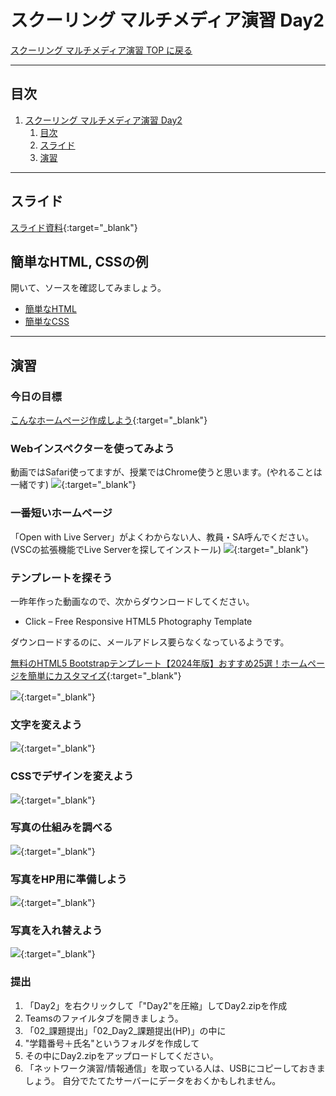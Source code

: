 # スクーリング マルチメディア演習 Day2

[スクーリング マルチメディア演習 TOP に戻る](./index.md)

---

## 目次

1. [スクーリング マルチメディア演習 Day2](#スクーリング-マルチメディア演習-day2)
   1. [目次](#目次)
   2. [スライド](#スライド)
   3. [演習](#演習)

---

## スライド

[スライド資料](./SMS_day2slide.pdf){:target="_blank"}

## 簡単なHTML, CSSの例
開いて、ソースを確認してみましょう。

- [簡単なHTML](./src/day2_html.html)
- [簡単なCSS](./src/day2_css.html)


---
## 演習
### 今日の目標
[こんなホームページ作成しよう](hp/click-master/index.html){:target="_blank"}

### Webインスペクターを使ってみよう
動画ではSafari使ってますが、授業ではChrome使うと思います。(やれることは一緒です)
[![](https://img.youtube.com/vi/1FgLJPpG4hU/0.jpg)](https://www.youtube.com/watch?v=1FgLJPpG4hU){:target="_blank"}

### 一番短いホームページ
「Open with Live Server」がよくわからない人、教員・SA呼んでください。(VSCの拡張機能でLive Serverを探してインストール)
[![](https://img.youtube.com/vi/FWhqiwn-rXs/0.jpg)](https://www.youtube.com/watch?v=FWhqiwn-rXs){:target="_blank"}

### テンプレートを探そう
一昨年作った動画なので、次からダウンロードしてください。
- Click – Free Responsive HTML5 Photography Template

ダウンロードするのに、メールアドレス要らなくなっているようです。

[無料のHTML5 Bootstrapテンプレート【2024年版】おすすめ25選！ホームページを簡単にカスタマイズ](https://www.seleqt.net/design/open-source-website-templates/){:target="_blank"}

[![](https://img.youtube.com/vi/jac_PdCbuSg/0.jpg)](https://www.youtube.com/watch?v=jac_PdCbuSg){:target="_blank"}

### 文字を変えよう
[![](https://img.youtube.com/vi/Zf5y6aZo8zg/0.jpg)](https://www.youtube.com/watch?v=Zf5y6aZo8zg){:target="_blank"}

### CSSでデザインを変えよう
[![](https://img.youtube.com/vi/tiCcJY9D4pw/0.jpg)](https://www.youtube.com/watch?v=tiCcJY9D4pw){:target="_blank"}

### 写真の仕組みを調べる
[![](https://img.youtube.com/vi/o5LRgQ6bWDE/0.jpg)](https://www.youtube.com/watch?v=o5LRgQ6bWDE){:target="_blank"}

### 写真をHP用に準備しよう
[![](https://img.youtube.com/vi/WI6TxUTmiys/0.jpg)](https://www.youtube.com/watch?v=WI6TxUTmiys){:target="_blank"}

### 写真を入れ替えよう
[![](https://img.youtube.com/vi/k17zLU41Cmc/0.jpg)](https://www.youtube.com/watch?v=k17zLU41Cmc){:target="_blank"}


### 提出
1. 「Day2」を右クリックして「"Day2"を圧縮」してDay2.zipを作成
2. Teamsのファイルタブを開きましょう。
3. 「02_課題提出」「02_Day2_課題提出(HP)」の中に
4. "学籍番号＋氏名"というフォルダを作成して
5. その中にDay2.zipをアップロードしてください。
6. 「ネットワーク演習/情報通信」を取っている人は、USBにコピーしておきましょう。
自分でたてたサーバーにデータをおくかもしれません。

